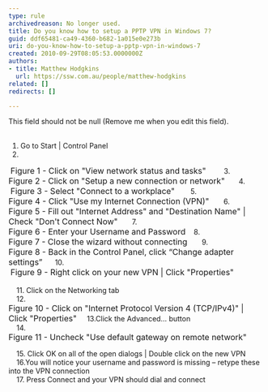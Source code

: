 ```yaml
---
type: rule
archivedreason: No longer used.
title: Do you know how to setup a PPTP VPN in Windows 7?
guid: ddf65481-ca49-4360-b682-1a015e0e273b
uri: do-you-know-how-to-setup-a-pptp-vpn-in-windows-7
created: 2010-09-29T08:05:53.0000000Z
authors:
- title: Matthew Hodgkins
  url: https://ssw.com.au/people/matthew-hodgkins
related: []
redirects: []

---
```



This field should not be null (Remove me when you edit this field).
<br><excerpt class='endintro'></excerpt><br>

  <ol>
    <li>Go to Start | Control Panel</li>
    <li></li>
</ol>
<img alt="" src="/Standards/ITAndNetworking/InternetAndNetworks/PublishingImages/SetupStep2.jpg" />&#160;<font class="ms-rteCustom-FigureNormal" size="+0">Figure 1 - Click on &quot;View network status and tasks&quot;</font>&#160;&#160;&#160;&#160;&#160;&#160;&#160;&#160; 3.<br>
<img alt="" src="/Standards/ITAndNetworking/InternetAndNetworks/PublishingImages/SetupStep3.jpg" /><font class="ms-rteCustom-FigureNormal" size="+0">Figure 2 - Click on &quot;Setup a new connection or network&quot;</font>&#160;&#160;&#160;&#160;&#160;&#160; 4.<br>
<img alt="" src="/Standards/ITAndNetworking/InternetAndNetworks/PublishingImages/SetupStep4.jpg" />&#160;<font class="ms-rteCustom-FigureNormal" size="+0">Figure 3 - Select &quot;Connect to a workplace&quot;</font>&#160;&#160;&#160;&#160;&#160;&#160;&#160; 5.<br>
<img alt="" src="/Standards/ITAndNetworking/InternetAndNetworks/PublishingImages/SetupStep5.jpg" /><font class="ms-rteCustom-FigureNormal" size="+0">Figure 4 - Click &quot;Use my Internet Connection (VPN)&quot;&#160; </font>&#160;&#160;&#160;&#160; 6.<br>
<img alt="" src="/Standards/ITAndNetworking/InternetAndNetworks/PublishingImages/SetupStep6.jpg" /><font class="ms-rteCustom-FigureNormal" size="+0">Figure 5 - Fill out &quot;Internet Address&quot; and &quot;Destination Name&quot; | Check &quot;Don't Connect Now&quot; </font>&#160;&#160;&#160;&#160;&#160; 7.&#160;<br>
<img alt="" src="/Standards/ITAndNetworking/InternetAndNetworks/PublishingImages/SetupStep7.jpg" /><font class="ms-rteCustom-FigureNormal" size="+0">Figure 6 - Enter your Username and Password </font>&#160;&#160; 8.<br>
<img alt="" src="/Standards/ITAndNetworking/InternetAndNetworks/PublishingImages/SetupStep8.jpg" /><font class="ms-rteCustom-FigureNormal" size="+0">Figure 7 - Close the wizard without connecting &#160;</font> &#160;&#160;&#160; 9.<br>
<img alt="" src="/Standards/ITAndNetworking/InternetAndNetworks/PublishingImages/SetupStep9.jpg" /><font class="ms-rteCustom-FigureNormal" size="+0">Figure 8 - Back in the Control Panel, click “Change adapter settings” &#160;</font>&#160;&#160;&#160; 10.<br>
<img alt="" src="/Standards/ITAndNetworking/InternetAndNetworks/PublishingImages/SetupStep10.jpg" />&#160;<font class="ms-rteCustom-FigureNormal" size="+0">Figure 9 - Right click on your new VPN | Click &quot;Properties&quot; &#160;<br>
</font><br>
&#160;&#160;&#160; 11. Click on the Networking tab&#160;<br>
&#160;&#160;&#160;&#160;12.<br>
<img alt="" src="/Standards/ITAndNetworking/InternetAndNetworks/PublishingImages/SetupStep12.jpg" /><font class="ms-rteCustom-FigureNormal" size="+0">Figure 10 - Click on &quot;Internet Protocol Version 4 (TCP/IPv4)&quot; | Click &quot;Properties&quot; </font>&#160;&#160;&#160; 13.Click the Advanced… button<br>
&#160;&#160;&#160; 14.&#160;<br>
<img alt="" src="/Standards/ITAndNetworking/InternetAndNetworks/PublishingImages/SetupStep14.jpg" /><font class="ms-rteCustom-FigureNormal" size="+0">Figure 11 - Uncheck &quot;Use default gateway on remote network&quot; </font>
<p>&#160;&#160;&#160; 15. Click OK on all of the open dialogs | Double click on the new VPN&#160;<br>
&#160;&#160;&#160;&#160;16.You will notice your username and password is missing – retype these into the VPN connection&#160;<br>
&#160;&#160;&#160; 17. Press Connect and your VPN should dial and connect </p>



